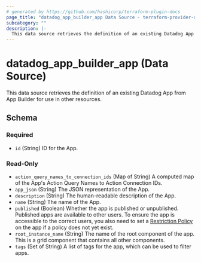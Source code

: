 ```yaml
---
# generated by https://github.com/hashicorp/terraform-plugin-docs
page_title: "datadog_app_builder_app Data Source - terraform-provider-datadog"
subcategory: ""
description: |-
  This data source retrieves the definition of an existing Datadog App from App Builder for use in other resources.
---
```


# datadog_app_builder_app (Data Source)

This data source retrieves the definition of an existing Datadog App from App Builder for use in other resources.



<!-- schema generated by tfplugindocs -->
## Schema

### Required

- `id` (String) ID for the App.

### Read-Only

- `action_query_names_to_connection_ids` (Map of String) A computed map of the App's Action Query Names to Action Connection IDs.
- `app_json` (String) The JSON representation of the App.
- `description` (String) The human-readable description of the App.
- `name` (String) The name of the App.
- `published` (Boolean) Whether the app is published or unpublished. Published apps are available to other users. To ensure the app is accessible to the correct users, you also need to set a [Restriction Policy](https://docs.datadoghq.com/api/latest/restriction-policies/) on the app if a policy does not yet exist.
- `root_instance_name` (String) The name of the root component of the app. This is a grid component that contains all other components.
- `tags` (Set of String) A list of tags for the app, which can be used to filter apps.

